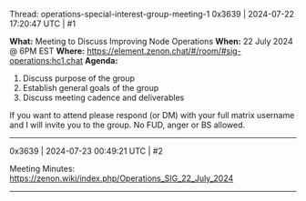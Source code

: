 Thread: operations-special-interest-group-meeting-1
0x3639 | 2024-07-22 17:20:47 UTC | #1

**What:** Meeting to Discuss Improving Node Operations
**When:** 22 July 2024 @ 6PM EST
**Where:** https://element.zenon.chat/#/room/#sig-operations:hc1.chat
**Agenda:**

1) Discuss purpose of the group
2) Establish general goals of the group
3) Discuss meeting cadence and deliverables

If you want to attend please respond (or DM) with your full matrix username and I will invite you to the group.  No FUD, anger or BS allowed.

-------------------------

0x3639 | 2024-07-23 00:49:21 UTC | #2

Meeting Minutes: https://zenon.wiki/index.php/Operations_SIG_22_July_2024

-------------------------

